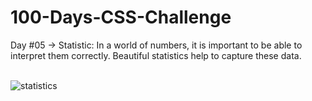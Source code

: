 # 100-Days-CSS-Challenge
Day #05 -> Statistic: In a world of numbers, it is important to be able to interpret them correctly. Beautiful statistics help to capture these data.<br><br>

![statistics](https://github.com/user-attachments/assets/c9213db5-91db-4539-96a6-8af123f4f862)
